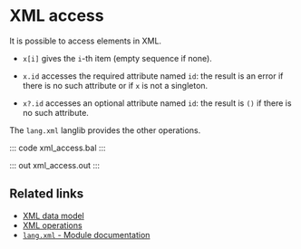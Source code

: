 # XML access

It is possible to access elements in XML.

- `x[i]` gives the `i`-th item (empty sequence if none).

- `x.id` accesses the required attribute named `id`: the result is an error if there is no such attribute or if `x` is not a singleton.

- `x?.id` accesses an optional attribute named `id`: the result is `()` if there is no such attribute. 

The `lang.xml` langlib provides the other operations.

::: code xml_access.bal :::

::: out xml_access.out :::

## Related links
- [XML data model](/learn/by-example/xml-data-model/)
- [XML operations](/learn/by-example/xml-operations/)
- [`lang.xml` - Module documentation](https://lib.ballerina.io/ballerina/lang.xml/latest/)

